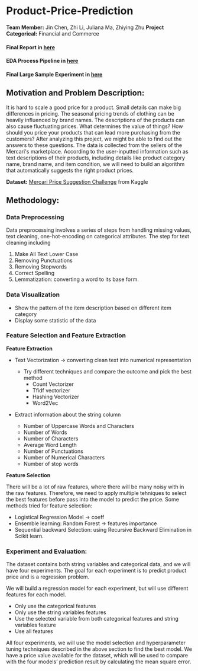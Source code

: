 # Product-Price-Prediction
**Team Member:** Jin Chen, Zhi Li, Juliana Ma, Zhiying Zhu
**Project Categorical:** Financial and Commerce

#### Final Report in [here](./Final_Report.md)
#### EDA Process Pipeline in [here](./EDA_Process.ipynb)
#### Final Large Sample Experiment in [here](./Price_Prediction_Large_Sample.ipynb)

## **Motivation and Problem Description:** 

It is hard to scale a good price for a product. Small details can make big differences in pricing. The seasonal pricing trends of clothing can be heavily influenced by brand names. The descriptions of the products can also cause fluctuating prices. What determines the value of things? How should you price your products that can lead more purchasing from the customers? After analyzing this project, we might be able to find out the answers to these questions.
The data is collected from the sellers of the Mercari's marketplace. According to the user-inputted information such as text descriptions of their products, including details like product category name, brand name, and item condition, we will need to build an algorithm that automatically suggests the right product prices. 

**Dataset:** [Mercari Price Suggestion Challenge](https://www.kaggle.com/c/mercari-price-suggestion-challenge/code) from Kaggle 



## Methodology: 

### Data Preprocessing

Data preprocessing involves a series of steps from handling missing values, text cleaning, one-hot-encoding on categorical attributes.
The step for text cleaning including
1. Make All Text Lower Case
2. Removing Punctuations
3. Removing Stopwords
4. Correct Spelling 
5. Lemmatization: converting a word to its base form.

### Data Visualization
- Show the pattern of the item description based on different item category
- Display some statistic of the data

### Feature Selection and Feature Extraction

**Feature Extraction**

- Text Vectorization -> converting clean text into numerical representation
  - Try different techniques and compare the outcome and pick the best method   
    - Count Vectorizer
    - Tfidf vectorizer
    - Hashing Vectorizer
    - Word2Vec

- Extract information about the string column
  - Number of Uppercase Words and Characters
  - Number of Words
  - Number of Characters
  - Average Word Length
  - Number of Punctuations
  - Number of Numerical Characters
  - Number of stop words


**Feature Selection**

There will be a lot of raw features, where there will be many noisy with in the raw features. Therefore, we need to apply multiple tehniques to select the best features  before pass into the model  to predict the price.
Some methods tried for feature  selection:
- Logistical Regression Model -> coeff
- Ensemble learning: Random Forest -> features importance
- Sequential backward Selection: using Recursive Backward Elimination in Scikit learn.


### **Experiment and Evaluation:** 
The dataset contains both string variables and categorical data, and we will have four experiments. The goal for each experiment is to predict product price and is a regression problem. 

We will build a regression model for each experiment, but will use different features for each model.

- Only use the categorical features
- Only use the string variables features
- Use the selected variable from both categorical features and string variables feature
- Use all features

All four experiments, we will use the model selection and hyperparameter tuning techniques described in the above section to find the best model. We have a price value available for the dataset, which will be used to compare with the four models’ prediction result by calculating the mean square error.

